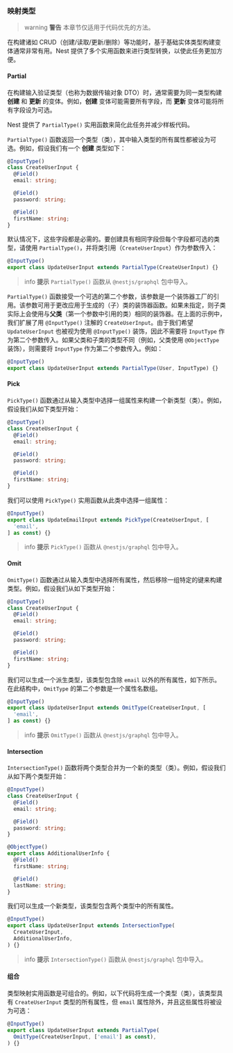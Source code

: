 ### 映射类型

> warning **警告** 本章节仅适用于代码优先的方法。

在构建诸如 CRUD（创建/读取/更新/删除）等功能时，基于基础实体类型构建变体通常非常有用。Nest 提供了多个实用函数来进行类型转换，以使此任务更加方便。

#### Partial

在构建输入验证类型（也称为数据传输对象 DTO）时，通常需要为同一类型构建 **创建** 和 **更新** 的变体。例如，**创建** 变体可能需要所有字段，而 **更新** 变体可能将所有字段设为可选。

Nest 提供了 `PartialType()` 实用函数来简化此任务并减少样板代码。

`PartialType()` 函数返回一个类型（类），其中输入类型的所有属性都被设为可选。例如，假设我们有一个 **创建** 类型如下：

```typescript
@InputType()
class CreateUserInput {
  @Field()
  email: string;

  @Field()
  password: string;

  @Field()
  firstName: string;
}
```

默认情况下，这些字段都是必需的。要创建具有相同字段但每个字段都可选的类型，请使用 `PartialType()`，并将类引用（`CreateUserInput`）作为参数传入：

```typescript
@InputType()
export class UpdateUserInput extends PartialType(CreateUserInput) {}
```

> info **提示** `PartialType()` 函数从 `@nestjs/graphql` 包中导入。

`PartialType()` 函数接受一个可选的第二个参数，该参数是一个装饰器工厂的引用。该参数可用于更改应用于生成的（子）类的装饰器函数。如果未指定，则子类实际上会使用与**父类**（第一个参数中引用的类）相同的装饰器。在上面的示例中，我们扩展了用 `@InputType()` 注解的 `CreateUserInput`。由于我们希望 `UpdateUserInput` 也被视为使用 `@InputType()` 装饰，因此不需要将 `InputType` 作为第二个参数传入。如果父类和子类的类型不同（例如，父类使用 `@ObjectType` 装饰），则需要将 `InputType` 作为第二个参数传入。例如：

```typescript
@InputType()
export class UpdateUserInput extends PartialType(User, InputType) {}
```

#### Pick

`PickType()` 函数通过从输入类型中选择一组属性来构建一个新类型（类）。例如，假设我们从如下类型开始：

```typescript
@InputType()
class CreateUserInput {
  @Field()
  email: string;

  @Field()
  password: string;

  @Field()
  firstName: string;
}
```

我们可以使用 `PickType()` 实用函数从此类中选择一组属性：

```typescript
@InputType()
export class UpdateEmailInput extends PickType(CreateUserInput, [
  'email',
] as const) {}
```

> info **提示** `PickType()` 函数从 `@nestjs/graphql` 包中导入。

#### Omit

`OmitType()` 函数通过从输入类型中选择所有属性，然后移除一组特定的键来构建类型。例如，假设我们从如下类型开始：

```typescript
@InputType()
class CreateUserInput {
  @Field()
  email: string;

  @Field()
  password: string;

  @Field()
  firstName: string;
}
```

我们可以生成一个派生类型，该类型包含除 `email` 以外的所有属性，如下所示。在此结构中，`OmitType` 的第二个参数是一个属性名数组。

```typescript
@InputType()
export class UpdateUserInput extends OmitType(CreateUserInput, [
  'email',
] as const) {}
```

> info **提示** `OmitType()` 函数从 `@nestjs/graphql` 包中导入。

#### Intersection

`IntersectionType()` 函数将两个类型合并为一个新的类型（类）。例如，假设我们从如下两个类型开始：

```typescript
@InputType()
class CreateUserInput {
  @Field()
  email: string;

  @Field()
  password: string;
}

@ObjectType()
export class AdditionalUserInfo {
  @Field()
  firstName: string;

  @Field()
  lastName: string;
}
```

我们可以生成一个新类型，该类型包含两个类型中的所有属性。

```typescript
@InputType()
export class UpdateUserInput extends IntersectionType(
  CreateUserInput,
  AdditionalUserInfo,
) {}
```

> info **提示** `IntersectionType()` 函数从 `@nestjs/graphql` 包中导入。

#### 组合

类型映射实用函数是可组合的。例如，以下代码将生成一个类型（类），该类型具有 `CreateUserInput` 类型的所有属性，但 `email` 属性除外，并且这些属性将被设为可选：

```typescript
@InputType()
export class UpdateUserInput extends PartialType(
  OmitType(CreateUserInput, ['email'] as const),
) {}
```